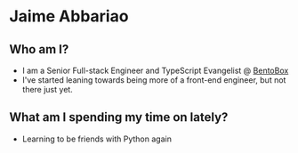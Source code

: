 # Jaime Abbariao

## Who am I?

- I am a Senior Full-stack Engineer and TypeScript Evangelist @ [BentoBox](https://getbento.com)
- I've started leaning towards being more of a front-end engineer, but not there just yet.

## What am I spending my time on lately?

- Learning to be friends with Python again
